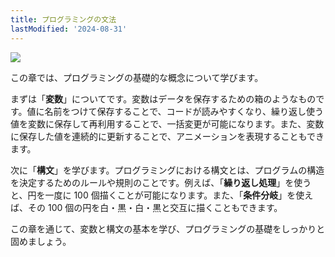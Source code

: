 ```yaml
---
title: プログラミングの文法
lastModified: '2024-08-31'
---
```


![](/books/p5_tutorial/images/3-0/0.png)

この章では、プログラミングの基礎的な概念について学びます。

まずは「**変数**」についてです。変数はデータを保存するための箱のようなものです。値に名前をつけて保存することで、コードが読みやすくなり、繰り返し使う値を変数に保存して再利用することで、一括変更が可能になります。また、変数に保存した値を連続的に更新することで、アニメーションを表現することもできます。

次に「**構文**」を学びます。プログラミングにおける構文とは、プログラムの構造を決定するためのルールや規則のことです。例えば、「**繰り返し処理**」を使うと、円を一度に 100 個描くことが可能になります。また、「**条件分岐**」を使えば、その 100 個の円を白・黒・白・黒と交互に描くこともできます。

この章を通じて、変数と構文の基本を学び、プログラミングの基礎をしっかりと固めましょう。
